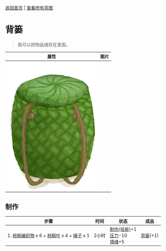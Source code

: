 [返回首页](index.md)   |  [查看所有蓝图](blueprint.md)
# 背篓  
> 我可以把物品储存在里面。  
  
  属性  |   图片   
 ----  |  ----:   
   |  ![](Sprite/BasketBackpack.png)   
  
## 制作  
步骤  |  时间  |  状态  |  成品  
----  |  ----  |  ----  |  ----  
1. [棕榈编织物](WeavePalm.md) x 6 + [棕榈叶](PalmFronds.md) x 4 + [绳子](Rope.md) x 1  |  2小时  |  [制作(技能)](Skill_Crafting.md)+1<br>[压力](Stress.md)-10<br>[情绪](Morale.md)+5  |  [背篓](BackpackBasket.md)(+1)  
